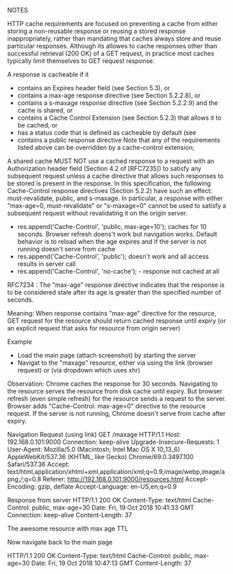
NOTES 

HTTP
cache requirements are focused on preventing a cache from either
storing a non-reusable response or reusing a stored response
inappropriately, rather than mandating that caches always store and
reuse particular responses.
Although its allowes to cache responses other than successful retrieval (200 OK) of a GET request, in practice most caches typically limit themselves to GET request response.

A response is cacheable if it 
* contains an Expires header field (see Section 5.3), or
* contains a max-age response directive (see Section 5.2.2.8), or
* contains a s-maxage response directive (see Section 5.2.2.9)
and the cache is shared, or
* contains a Cache Control Extension (see Section 5.2.3) that
allows it to be cached, or
* has a status code that is defined as cacheable by default (see
* contains a public response directive
Note that any of the requirements listed above can be overridden by a
cache-control extension;

A shared cache MUST NOT use a cached response to a request with an
Authorization header field (Section 4.2 of [RFC7235]) to satisfy any
subsequent request unless a cache directive that allows such
responses to be stored is present in the response.
In this specification, the following Cache-Control response
directives (Section 5.2.2) have such an effect: must-revalidate,
public, and s-maxage. In particular, a response with
either "max-age=0, must-revalidate" or "s-maxage=0" cannot be used to
satisfy a subsequent request without revalidating it on the origin
server.

* res.append('Cache-Control', 'public, max-age=10'); caches for 10 seconds. Browser refresh doens't work but navigation works. Default behavior is to reload when the age expires and if the server is not running doesn't serve from cache
* res.append('Cache-Control', 'public'); doesn't work and all access results in server call
* res.append('Cache-Control', 'no-cache'); - response not cached at all




RFC7234	: The "max-age" response directive indicates that the response is to be considered stale after its age is greater than the specified number
of seconds.	

Meaning: When response contains "max-age" directive for the resource, GET request for the resource should return cached response until expiry (or an explicit request that asks for resource from origin server)


Example
* Load the main page (attach screenshot) by starting the server
* Navigat to the "maxage" resource, either via using the link (browser request) or (via dropdown which uses xhr)


Observation: Chrome caches the response for 30 seconds. Navigating to the resource serves the resource from disk cache until expiry. But browser refresh (even simple refresh) for the resource sends a request to the server. Browser adds "Cache-Control: max-age=0" directive to the resource request. If the server is not running, Chrome doesn't serve from cache after expiry.


Navigation Request (using link)
GET /maxage HTTP/1.1
Host: 192.168.0.101:9000
Connection: keep-alive
Upgrade-Insecure-Requests: 1
User-Agent: Mozilla/5.0 (Macintosh; Intel Mac OS X 10_13_6) AppleWebKit/537.36 (KHTML, like Gecko) Chrome/69.0.3497.100 Safari/537.36
Accept: text/html,application/xhtml+xml,application/xml;q=0.9,image/webp,image/apng,*/*;q=0.8
Referer: http://192.168.0.101:9000/resources.html
Accept-Encoding: gzip, deflate
Accept-Language: en-US,en;q=0.9

Response from server
HTTP/1.1 200 OK
Content-Type: text/html
Cache-Control: public, max-age=30
Date: Fri, 19 Oct 2018 10:41:33 GMT
Connection: keep-alive
Content-Length: 37

The awesome resource with max age TTL

Now navigate back to the main page

HTTP/1.1 200 OK
Content-Type: text/html
Cache-Control: public, max-age=30
Date: Fri, 19 Oct 2018 10:47:13 GMT
Content-Length: 37





